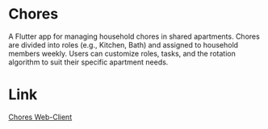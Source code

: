 # Chores
A Flutter app for managing household chores in shared apartments. 
Chores are divided into roles (e.g., Kitchen, Bath) and assigned to household members weekly. 
Users can customize roles, tasks, and the rotation algorithm to suit their specific apartment needs.

# Link
[Chores Web-Client](https://chores.jeremydix.com)
